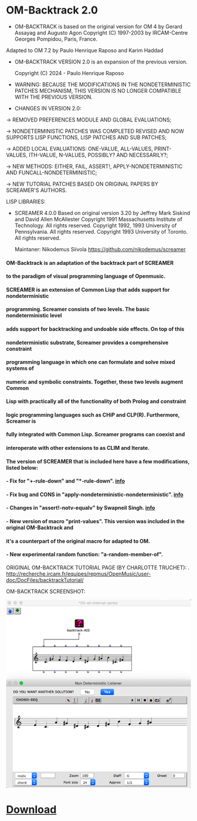 # OM-Backtrack 2.0


* OM-BACKTRACK is based on the original version for OM 4
   by Gerard Assayag and Augusto Agon
   Copyright (C) 1997-2003 by IRCAM-Centre Georges Pompidou, Paris, France.


Adapted to OM 7.2 by Paulo Henrique Raposo and Karim Haddad


* OM-BACKTRACK VERSION 2.0 is an expansion of the previous version.


  Copyright (C) 2024 - Paulo Henrique Raposo
 
 
* WARNING: BECAUSE THE MODIFICATIONS IN THE NONDETERMINISTIC PATCHES MECHANISM, THIS VERSION IS NO LONGER COMPATIBLE WITH THE PREVIOUS VERSION.

 
* CHANGES IN VERSION 2.0:
 
 
 -> REMOVED PREFERENCES MODULE AND GLOBAL EVALUATIONS;
 
 
 -> NONDETERMINISTIC PATCHES WAS COMPLETED REVISED AND NOW SUPPORTS LISP FUNCTIONS, LISP PATCHES AND SUB PATCHES;
 
 
 -> ADDED LOCAL EVALUATIONS: ONE-VALUE, ALL-VALUES, PRINT-VALUES, ITH-VALUE, N-VALUES, POSSIBLY? AND NECESSARILY?;


 -> NEW METHODS: EITHER, FAIL, ASSERT!, APPLY-NONDETERMINISTIC AND FUNCALL-NONDETERMINISTIC;

 -> NEW TUTORIAL PATCHES BASED ON ORIGINAL PAPERS BY SCREAMER'S AUTHORS.
 
   
  LISP LIBRARIES:


* SCREAMER 4.0.0
  Based on original version 3.20 by Jeffrey Mark Siskind and David Allen McAllester
  Copyright 1991 Massachusetts Institute of Technology. All rights reserved.
  Copyright 1992, 1993 University of Pennsylvania. All rights reserved.
  Copyright 1993 University of Toronto. All rights reserved.

  Maintaner: Nikodemus Siivola <https://github.com/nikodemus/screamer>

#### OM-Backtrack is an adaptation of the backtrack part of SCREAMER
#### to the paradigm of visual programming language of Openmusic.

#### SCREAMER is an extension of Common Lisp that adds support for nondeterministic
#### programming. Screamer consists of two levels. The basic nondeterministic level
#### adds support for backtracking and undoable side effects. On top of this
#### nondeterministic substrate, Screamer provides a comprehensive constraint
#### programming language in which one can formulate and solve mixed systems of
#### numeric and symbolic constraints. Together, these two levels augment Common
#### Lisp with practically all of the functionality of both Prolog and constraint
#### logic programming languages such as CHiP and CLP(R). Furthermore, Screamer is
#### fully integrated with Common Lisp. Screamer programs can coexist and
#### interoperate with other extensions to as CLIM and Iterate.

#### The version of SCREAMER that is included here have a few modifications, listed below:


#### - Fix for "+-rule-down" and "*-rule-down". [info](https://github.com/nikodemus/screamer/pull/15)


####  - Fix bug and CONS in "apply-nondeterministic-nondeterministic". [info](https://github.com/nikodemus/screamer/pull/28)


####  - Changes in "assert!-notv-equalv" by Swapneil Singh. [info](https://github.com/nikodemus/screamer/pull/34/commits/794719d8a9ee60388f9484b7944a1838a35a059c)


####  - New version of macro "print-values". This version was included in the original OM-Backtrack and
####   it's a counterpart of the original macro for adapted to OM.


####  - New experimental random function: "a-random-member-of".


ORIGINAL OM-BACKTRACK TUTORIAL PAGE (BY CHARLOTTE TRUCHET): . [http://recherche.ircam.fr/equipes/repmus/OpenMusic/user-doc/DocFiles/backtrackTutorial/ ](http://recherche.ircam.fr/equipes/repmus/OpenMusic/user-doc/DocFiles/backtrackTutorial/)


OM-BACKTRACK SCREENSHOT:

![alt text](https://github.com/PHRaposo/OM-Backtrack/blob/ac079e9583c2e95b70e063da8270ba6494738ff5/screenshot.png)

# [Download](https://github.com/PHRaposo/OM-Backtrack-2.0/archive/refs/heads/main.zip)
